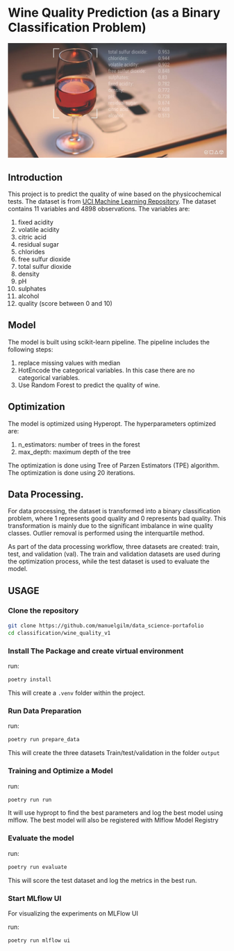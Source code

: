 # Wine Quality Prediction (as a Binary Classification Problem)

![Wine Quality](ml_essential_tool.jpg)

## Introduction

This project is to predict the quality of wine based on the physicochemical tests. The dataset is from [UCI Machine Learning Repository](https://archive.ics.uci.edu/ml/datasets/wine+quality). The dataset contains 11 variables and 4898 observations. The variables are:

1. fixed acidity
2. volatile acidity
3. citric acid
4. residual sugar
5. chlorides
6. free sulfur dioxide
7. total sulfur dioxide
8. density
9. pH
10. sulphates
11. alcohol
12. quality (score between 0 and 10)

## Model

The model is built using scikit-learn pipeline. The pipeline includes the following steps:

1. replace missing values with median
2. HotEncode the categorical variables. In this case there are no categorical variables.
3. Use Random Forest to predict the quality of wine.

## Optimization

The model is optimized using Hyperopt. The hyperparameters optimized are:

1. n_estimators: number of trees in the forest
2. max_depth: maximum depth of the tree

The optimization is done using Tree of Parzen Estimators (TPE) algorithm. The optimization is done using 20 iterations.

## Data Processing. 

For data processing, the dataset is transformed into a binary classification problem, where 1 represents good quality and 0 represents bad quality. This transformation is mainly due to the significant imbalance in wine quality classes. Outlier removal is performed using the interquartile method.

As part of the data processing workflow, three datasets are created: train, test, and validation (val). The train and validation datasets are used during the optimization process, while the test dataset is used to evaluate the model.

## USAGE

### **Clone the repository** 

```bash 
git clone https://github.com/manuelgilm/data_science-portafolio
cd classification/wine_quality_v1
```

### **Install The Package and create virtual environment** 
run:
```bash
poetry install
```
This will create a `.venv` folder within the project.

### **Run Data Preparation** 
run:
```bash
poetry run prepare_data
```

This will create the three datasets Train/test/validation in the folder `output`

### **Training and Optimize a Model**

run:
```bash
poetry run run
```

It will use hypropt to find the best parameters and log the best model using mlflow.
The best model will also be registered with Mlflow Model Registry

### **Evaluate the model**
run:
```bash
poetry run evaluate
```

This will score the test dataset and log the metrics in the best run.

### **Start MLflow UI** 

For visualizing the experiments on MLFlow UI

run: 

```bash
poetry run mlflow ui
```